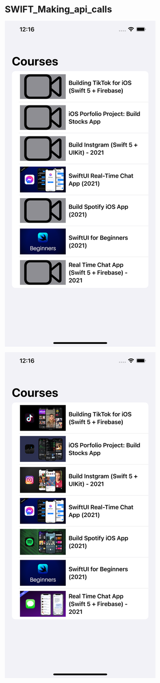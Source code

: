 # SWIFT_Making_api_calls


![](https://github.com/3vilbird/SWIFT_Making_api_calls/blob/master/screenshots/Simulator%20Screen%20Shot%20-%20iPhone%2013%20Pro%20Max%20-%202022-08-12%20at%2012.16.11.png)


![](https://github.com/3vilbird/SWIFT_Making_api_calls/blob/master/screenshots/Simulator%20Screen%20Shot%20-%20iPhone%2013%20Pro%20Max%20-%202022-08-12%20at%2012.16.18.png)
